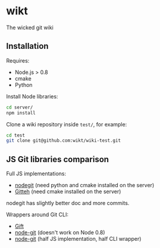 # wikt

The wicked git wiki

## Installation

Requires:

- Node.js > 0.8
- cmake
- Python

Install Node libraries:

```bash
cd server/
npm install
```

Clone a wiki repository inside `test/`, for example:

```bash
cd test
git clone git@github.com:wikt/wiki-test.git
```

## JS Git libraries comparison

Full JS implementations:

- [nodegit](https://github.com/tbranyen/nodegit) (need python and cmake installed on the server)
- [Gitteh](https://github.com/libgit2/node-gitteh) (need cmake installed on the server)

nodegit has slightly better doc and more commits.

Wrappers around Git CLI:

- [Gift](https://github.com/sentientwaffle/gift)
- [node-git](https://github.com/creationix/node-git/) (doesn't work on Node 0.8)
- [node-git](https://github.com/christkv/node-git/) (half JS implementation, half CLI wrapper)
